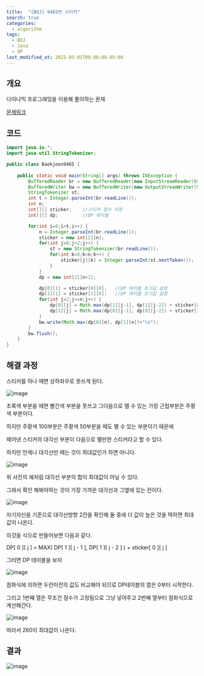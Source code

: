 ```yaml
---
title:  "[BOJ] 9465번 스티커"
search: true
categories: 
  - algorithm
tags:
  - BOJ
  - Java
  - DP
last_modified_at: 2021-03-01T08:06:00-05:00
---
```


## 개요

다이나믹 프로그래밍을 이용해 풀이하는 문제

[문제링크](https://www.acmicpc.net/problem/9465)


## 코드

```java
import java.io.*;
import java.util.StringTokenizer;

public class Baekjoon9465 {
    
    public static void main(String[] args) throws IOException {
        BufferedReader br = new BufferedReader(new InputStreamReader(System.in));
        BufferedWriter bw = new BufferedWriter(new OutputStreamWriter(System.out));
        StringTokenizer st;
        int t = Integer.parseInt(br.readLine());
        int n;
        int[][] sticker;    //스티커 점수 저장
        int[][] dp;         //DP 테이블

        for(int i=0;i<t;i++) {
            n = Integer.parseInt(br.readLine());
            sticker = new int[2][n];
            for(int j=0;j<2;j++) {
                st = new StringTokenizer(br.readLine());
                for(int k=0;k<n;k++) {
                    sticker[j][k] = Integer.parseInt(st.nextToken());
                }
            }
            dp = new int[2][n+1];

            dp[0][1] = sticker[0][0];   //DP 테이블 초기값 설정
            dp[1][1] = sticker[1][0];   //DP 테이블 초기값 설정
            for(int j=2;j<=n;j++) {
                dp[0][j] = Math.max(dp[1][j-1], dp[1][j-2]) + sticker[0][j-1];
                dp[1][j] = Math.max(dp[0][j-1], dp[0][j-2]) + sticker[1][j-1];
            }
            bw.write(Math.max(dp[0][n], dp[1][n])+"\n");
        }
        bw.flush();
    }
}
```


## 해결 과정

스티커를 하나 떼면 상하좌우로 못쓰게 된다.

![image](https://user-images.githubusercontent.com/47655983/101487825-0cf80c80-39a2-11eb-95d5-9023591f98cf.png)

초록색 부분을 떼면 빨간색 부분을 못쓰고 그다음으로 뗄 수 있는 가장 근접부분은 주황색 부분이다.

하지만 주황색 100부분은 주황색 50부분을 떼도 뗄 수 있는 부분이기 때문에

떼어낸 스티커의 대각선 부분이 다음으로 뗄만한 스티커라고 할 수 있다.

하지만 언제나 대각선만 떼는 것이 최대값인가 하면 아니다.

![image](https://user-images.githubusercontent.com/47655983/101488447-f7371700-39a2-11eb-9be4-747072ba9766.png)

위 사진의 예처럼 대각선 부분의 합이 최대값이 아닐 수 있다.

그래서 확인 해봐야하는 것이 가장 가까운 대각선과 그옆에 있는 칸이다.

![image](https://user-images.githubusercontent.com/47655983/101488951-99ef9580-39a3-11eb-8dd0-313c50917f55.png)

자기자신을 기준으로 대각선방향 2칸을 확인해 둘 중에 더 값이 높은 것을 택하면 최대값이 나온다.

이것을 식으로 만들어보면 다음과 같다.

DP[ 0 ][ j ] = MAX( DP[ 1 ][ j - 1 ], DP[ 1 ][ j - 2 ] ) + sticker[ 0 ][ j ]

그러면 DP 테이블을 보자

![image](https://user-images.githubusercontent.com/47655983/101491100-ad503000-39a6-11eb-8f2b-b50b4898beb8.png)

점화식에 의하면 두칸이전의 값도 비교해야 되므로 DP테이블의 열은 0부터 시작한다.

그리고 1번째 열은 무조건 점수가 고정됨으로 그냥 넣어주고 2번째 열부터 점화식으로 계산해간다.

![image](https://user-images.githubusercontent.com/47655983/101491949-aece2800-39a7-11eb-96d8-e6cdd24837e0.png)

따라서 260이 최대값이 나온다.


## 결과

![image](https://user-images.githubusercontent.com/47655983/101492170-f81e7780-39a7-11eb-9d22-bd1ac485590c.png)